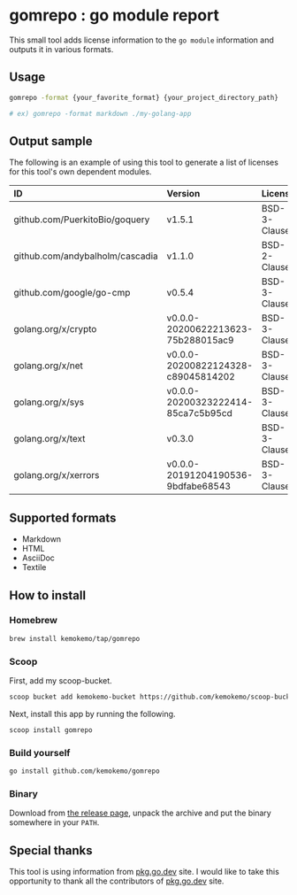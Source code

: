 # gomrepo : go module report

This small tool adds license information to the `go module` information and outputs it in various formats.

## Usage

```sh
gomrepo -format {your_favorite_format} {your_project_directory_path}

# ex) gomrepo -format markdown ./my-golang-app
```

## Output sample

The following is an example of using this tool to generate a list of licenses for this tool's own dependent modules.

|ID|Version|License|
|:---|:---|:---|
|github.com/PuerkitoBio/goquery|v1.5.1|BSD-3-Clause|
|github.com/andybalholm/cascadia|v1.1.0|BSD-2-Clause|
|github.com/google/go-cmp|v0.5.4|BSD-3-Clause|
|golang.org/x/crypto|v0.0.0-20200622213623-75b288015ac9|BSD-3-Clause|
|golang.org/x/net|v0.0.0-20200822124328-c89045814202|BSD-3-Clause|
|golang.org/x/sys|v0.0.0-20200323222414-85ca7c5b95cd|BSD-3-Clause|
|golang.org/x/text|v0.3.0|BSD-3-Clause|
|golang.org/x/xerrors|v0.0.0-20191204190536-9bdfabe68543|BSD-3-Clause|

## Supported formats

- Markdown
- HTML
- AsciiDoc
- Textile

## How to install

### Homebrew

```sh
brew install kemokemo/tap/gomrepo
```

### Scoop

First, add my scoop-bucket.

```sh
scoop bucket add kemokemo-bucket https://github.com/kemokemo/scoop-bucket.git
```

Next, install this app by running the following.

```sh
scoop install gomrepo
```

### Build yourself

```sh
go install github.com/kemokemo/gomrepo
```

### Binary

Download from [the release page](https://github.com/kemokemo/gomrepo/releases/latest), unpack the archive and put the binary somewhere in your `PATH`.

## Special thanks

This tool is using information from [pkg.go.dev](https://pkg.go.dev/) site.
I would like to take this opportunity to thank all the contributors of [pkg.go.dev](https://pkg.go.dev/) site.
